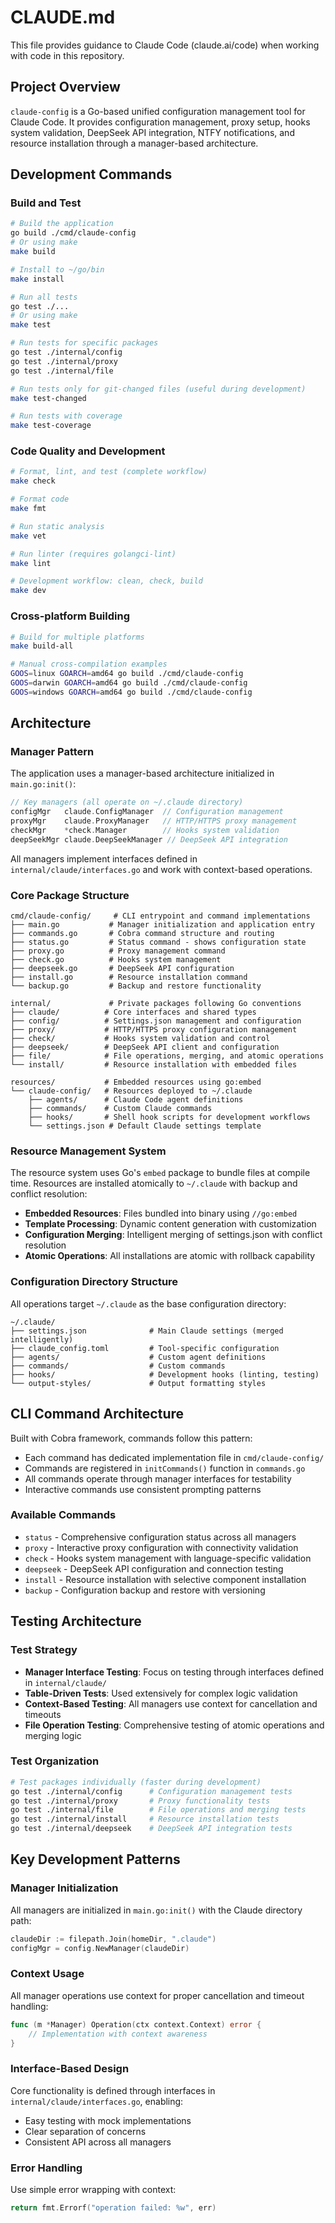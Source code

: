 # CLAUDE.md

This file provides guidance to Claude Code (claude.ai/code) when working with code in this repository.

## Project Overview
`claude-config` is a Go-based unified configuration management tool for Claude Code. It provides configuration management, proxy setup, hooks system validation, DeepSeek API integration, NTFY notifications, and resource installation through a manager-based architecture.

## Development Commands

### Build and Test
```bash
# Build the application
go build ./cmd/claude-config
# Or using make
make build

# Install to ~/go/bin
make install

# Run all tests
go test ./...
# Or using make
make test

# Run tests for specific packages
go test ./internal/config
go test ./internal/proxy
go test ./internal/file

# Run tests only for git-changed files (useful during development)
make test-changed

# Run tests with coverage
make test-coverage
```

### Code Quality and Development
```bash
# Format, lint, and test (complete workflow)
make check

# Format code
make fmt

# Run static analysis
make vet

# Run linter (requires golangci-lint)
make lint

# Development workflow: clean, check, build
make dev
```

### Cross-platform Building
```bash
# Build for multiple platforms
make build-all

# Manual cross-compilation examples
GOOS=linux GOARCH=amd64 go build ./cmd/claude-config
GOOS=darwin GOARCH=amd64 go build ./cmd/claude-config
GOOS=windows GOARCH=amd64 go build ./cmd/claude-config
```

## Architecture

### Manager Pattern
The application uses a manager-based architecture initialized in `main.go:init()`:

```go
// Key managers (all operate on ~/.claude directory)
configMgr   claude.ConfigManager  // Configuration management
proxyMgr    claude.ProxyManager   // HTTP/HTTPS proxy management  
checkMgr    *check.Manager        // Hooks system validation
deepSeekMgr claude.DeepSeekManager // DeepSeek API integration
```

All managers implement interfaces defined in `internal/claude/interfaces.go` and work with context-based operations.

### Core Package Structure
```
cmd/claude-config/     # CLI entrypoint and command implementations
├── main.go           # Manager initialization and application entry
├── commands.go       # Cobra command structure and routing
├── status.go         # Status command - shows configuration state
├── proxy.go          # Proxy management command
├── check.go          # Hooks system management
├── deepseek.go       # DeepSeek API configuration
├── install.go        # Resource installation command
└── backup.go         # Backup and restore functionality

internal/             # Private packages following Go conventions
├── claude/          # Core interfaces and shared types
├── config/          # Settings.json management and configuration
├── proxy/           # HTTP/HTTPS proxy configuration management
├── check/           # Hooks system validation and control
├── deepseek/        # DeepSeek API client and configuration
├── file/            # File operations, merging, and atomic operations
└── install/         # Resource installation with embedded files

resources/           # Embedded resources using go:embed
└── claude-config/   # Resources deployed to ~/.claude
    ├── agents/      # Claude Code agent definitions
    ├── commands/    # Custom Claude commands
    ├── hooks/       # Shell hook scripts for development workflows
    └── settings.json # Default Claude settings template
```

### Resource Management System
The resource system uses Go's `embed` package to bundle files at compile time. Resources are installed atomically to `~/.claude` with backup and conflict resolution:

- **Embedded Resources**: Files bundled into binary using `//go:embed`
- **Template Processing**: Dynamic content generation with customization
- **Configuration Merging**: Intelligent merging of settings.json with conflict resolution
- **Atomic Operations**: All installations are atomic with rollback capability

### Configuration Directory Structure
All operations target `~/.claude` as the base configuration directory:
```
~/.claude/
├── settings.json              # Main Claude settings (merged intelligently)
├── claude_config.toml         # Tool-specific configuration
├── agents/                    # Custom agent definitions
├── commands/                  # Custom commands
├── hooks/                     # Development hooks (linting, testing)
└── output-styles/             # Output formatting styles
```

## CLI Command Architecture

Built with Cobra framework, commands follow this pattern:
- Each command has dedicated implementation file in `cmd/claude-config/`
- Commands are registered in `initCommands()` function in `commands.go`
- All commands operate through manager interfaces for testability
- Interactive commands use consistent prompting patterns

### Available Commands
- `status` - Comprehensive configuration status across all managers
- `proxy` - Interactive proxy configuration with connectivity validation
- `check` - Hooks system management with language-specific validation  
- `deepseek` - DeepSeek API configuration and connection testing
- `install` - Resource installation with selective component installation
- `backup` - Configuration backup and restore with versioning

## Testing Architecture

### Test Strategy
- **Manager Interface Testing**: Focus on testing through interfaces defined in `internal/claude/`
- **Table-Driven Tests**: Used extensively for complex logic validation
- **Context-Based Testing**: All managers use context for cancellation and timeouts
- **File Operation Testing**: Comprehensive testing of atomic operations and merging logic

### Test Organization
```bash
# Test packages individually (faster during development)
go test ./internal/config      # Configuration management tests
go test ./internal/proxy       # Proxy functionality tests  
go test ./internal/file        # File operations and merging tests
go test ./internal/install     # Resource installation tests
go test ./internal/deepseek    # DeepSeek API integration tests
```

## Key Development Patterns

### Manager Initialization
All managers are initialized in `main.go:init()` with the Claude directory path:
```go
claudeDir := filepath.Join(homeDir, ".claude")
configMgr = config.NewManager(claudeDir)
```

### Context Usage
All manager operations use context for proper cancellation and timeout handling:
```go
func (m *Manager) Operation(ctx context.Context) error {
    // Implementation with context awareness
}
```

### Interface-Based Design
Core functionality is defined through interfaces in `internal/claude/interfaces.go`, enabling:
- Easy testing with mock implementations  
- Clear separation of concerns
- Consistent API across all managers

### Error Handling
Use simple error wrapping with context:
```go
return fmt.Errorf("operation failed: %w", err)
```